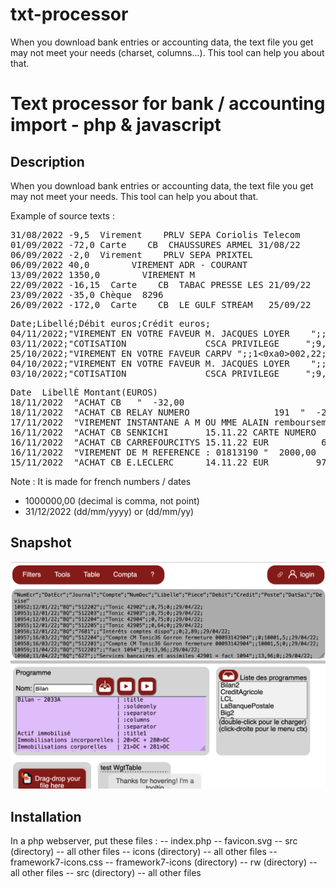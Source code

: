 # txt-processor
When you download bank entries or accounting data, the text file you get may not meet your needs (charset, columns...). This tool can help you about that. 

<h1>Text processor for bank / accounting import - php & javascript</h1>

<h2>Description</h2>

When you download bank entries or accounting data, the text file you get may not meet your needs. 
This tool can help you about that.


Example of source texts :

<pre>
31/08/2022 -9,5  Virement    PRLV SEPA Coriolis Telecom              
01/09/2022 -72,0 Carte    CB  CHAUSSURES ARMEL 31/08/22        0 Divers 
06/09/2022 -2,0  Virement    PRLV SEPA PRIXTEL                       
06/09/2022 40,0        VIREMENT ADR - COURANT                  
13/09/2022 1350,0        VIREMENT M         
22/09/2022 -16,15  Carte    CB  TABAC PRESSE LES 21/09/22        0 Divers 
23/09/2022 -35,0 Chèque  8296         
26/09/2022 -172,0  Carte    CB  LE GULF STREAM   25/09/22        0 
</pre>

<pre>
Date;Libellé;Débit euros;Crédit euros;
04/11/2022;"VIREMENT EN VOTRE FAVEUR M. JACQUES LOYER    ";;1<0xa0>148,00;
03/11/2022;"COTISATION               CSCA PRIVILEGE     ";9,05;;
25/10/2022;"VIREMENT EN VOTRE FAVEUR CARPV ";;1<0xa0>002,22;
04/10/2022;"VIREMENT EN VOTRE FAVEUR M. JACQUES LOYER    ";;1<0xa0>148,00;
03/10/2022;"COTISATION               CSCA PRIVILEGE     ";9,05;;
</pre>

<pre>
Date  LibellÈ Montant(EUROS)
18/11/2022  "ACHAT CB   "  -32,00
18/11/2022  "ACHAT CB RELAY NUMERO                191  "  -2,70
17/11/2022  "VIREMENT INSTANTANE A M OU MME ALAIN remboursement  "  -105,00
16/11/2022  "ACHAT CB SENKICHI       15.11.22 CARTE NUMERO   "  -10,80
16/11/2022  "ACHAT CB CARREFOURCITYS 15.11.22 EUR          6,30 CARTE NO  296 APPLE PAY " -6,30
16/11/2022  "VIREMENT DE M REFERENCE : 01813190 "  2000,00
15/11/2022  "ACHAT CB E.LECLERC      14.11.22 EUR         97,74 CARTE NO  296  "  -97,74
</pre>



Note :
It is made for french numbers / dates
- 1000000,00  (decimal is comma, not point)
- 31/12/2022  (dd/mm/yyyy) or (dd/mm/yy) 

<h2>Snapshot</h2>

![Snapshot](snapshot.png)

<h2>Installation</h2>

In a php webserver, put these files :
-- index.php
-- favicon.svg
-- src (directory)
    -- all other files
-- icons (directory)
    -- all other files
    -- framework7-icons.css
    -- framework7-icons (directory)
-- rw (directory)
    -- all other files
-- src (directory)
    -- all other files

